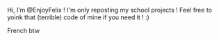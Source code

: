Hi, I’m @EnjoyFelix ! I'm only reposting my school projects ! 
Feel free to yoink that (terrible) code of mine if you need it ! :)

French btw
